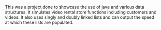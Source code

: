 This was a project done to showcase the use of java and various data structures. It simulates video rental store functions including customers and videos.  It also uses singly and doubly linked lists and can output the speed at which these lists are populated.
